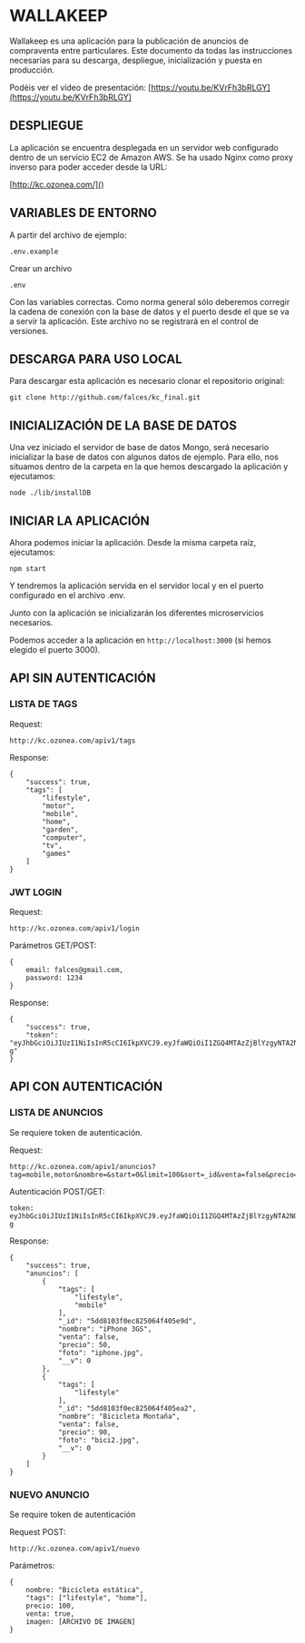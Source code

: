 # WALLAKEEP
Wallakeep es una aplicación para la publicación de anuncios de compraventa entre particulares. Este documento da todas las instrucciones necesarias para su descarga, despliegue, inicialización y puesta en producción.

Podéis ver el vídeo de presentación: [https://youtu.be/KVrFh3bRLGY](https://youtu.be/KVrFh3bRLGY)

## DESPLIEGUE
La aplicación se encuentra desplegada en un servidor web configurado dentro de un servicio EC2 de Amazon AWS. Se ha usado Nginx como proxy inverso para poder acceder desde la URL:

[http://kc.ozonea.com/]()

## VARIABLES DE ENTORNO
A partir del archivo de ejemplo:

```
.env.example
```
Crear un archivo

```
.env
```
Con las variables correctas. Como norma general sólo deberemos corregir la cadena de conexión con la base de datos y el puerto desde el que se va a servir la aplicación. Este archivo no se registrará en el control de versiones.

## DESCARGA PARA USO LOCAL
Para descargar esta aplicación es necesario clonar el repositorio original:

`git clone http://github.com/falces/kc_final.git`

## INICIALIZACIÓN DE LA BASE DE DATOS
Una vez iniciado el servidor de base de datos Mongo, será necesario inicializar la base de datos con algunos datos de ejemplo. Para ello, nos situamos dentro de la carpeta en la que hemos descargado la aplicación y ejecutamos:

`node ./lib/installDB`

## INICIAR LA APLICACIÓN
Ahora podemos iniciar la aplicación. Desde la misma carpeta raíz, ejecutamos:

`npm start`

Y tendremos la aplicación servida en el servidor local y en el puerto configurado en el archivo .env.

Junto con la aplicación se inicializarán los diferentes microservicios necesarios.

Podemos acceder a la aplicación en `http://localhost:3000` (si hemos elegido el puerto 3000).


## API SIN AUTENTICACIÓN

### LISTA DE TAGS
Request:

```
http://kc.ozonea.com/apiv1/tags
```
Response:

```
{
    "success": true,
    "tags": [
        "lifestyle",
        "motor",
        "mobile",
        "home",
        "garden",
        "computer",
        "tv",
        "games"
    ]
}
```

### JWT LOGIN

Request:

```
http://kc.ozonea.com/apiv1/login
```
Parámetros GET/POST:

```
{
    email: falces@gmail.com,
    password: 1234
}
```
Response:

```
{
    "success": true,
    "token": "eyJhbGciOiJIUzI1NiIsInR5cCI6IkpXVCJ9.eyJfaWQiOiI1ZGQ4MTAzZjBlYzgyNTA2NGY0MDVlYTgiLCJpYXQiOjE1NzQ0NDE4MDYsImV4cCI6MTU3NDYxNDYwNn0._GRZyLPOMV15ksrZv_oVehNwX7hd_bTQm7hwx6U_Q-g"
}
```

## API CON AUTENTICACIÓN

### LISTA DE ANUNCIOS
Se requiere token de autenticación.

Request:

```
http://kc.ozonea.com/apiv1/anuncios?tag=mobile,motor&nombre=&start=0&limit=100&sort=_id&venta=false&precio=-50
```
Autenticación POST/GET:
```
token: eyJhbGciOiJIUzI1NiIsInR5cCI6IkpXVCJ9.eyJfaWQiOiI1ZGQ4MTAzZjBlYzgyNTA2NGY0MDVlYTgiLCJpYXQiOjE1NzQ0NDE4MDYsImV4cCI6MTU3NDYxNDYwNn0._GRZyLPOMV15ksrZv_oVehNwX7hd_bTQm7hwx6U_Q-g
```

Response:

```
{
	"success": true,
    "anuncios": [
        {
            "tags": [
                "lifestyle",
                "mobile"
            ],
            "_id": "5dd8103f0ec825064f405e9d",
            "nombre": "iPhone 3GS",
            "venta": false,
            "precio": 50,
            "foto": "iphone.jpg",
            "__v": 0
        },
        {
            "tags": [
                "lifestyle"
            ],
            "_id": "5dd8103f0ec825064f405ea2",
            "nombre": "Bicicleta Montaña",
            "venta": false,
            "precio": 90,
            "foto": "bici2.jpg",
            "__v": 0
        }
    ]
}

```
### NUEVO ANUNCIO
Se require token de autenticación

Request POST:

```
http://kc.ozonea.com/apiv1/nuevo
```

Parámetros:

```
{
    nombre: "Bicicleta estática",
    "tags": ["lifestyle", "home"],
    precio: 100,
    venta: true,
    imagen: [ARCHIVO DE IMAGEN]
}
```